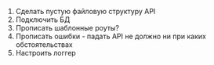 1. Сделать пустую файловую структуру API
2. Подключить БД
3. Прописать шаблонные роуты?
4. Прописать ошибки - падать API не должно ни при каких обстоятельствах
5. Настроить логгер